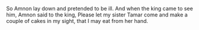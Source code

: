 So Amnon lay down and pretended to be ill. And when the king came to see him, Amnon said to the king, Please let my sister Tamar come and make a couple of cakes in my sight, that I may eat from her hand.
